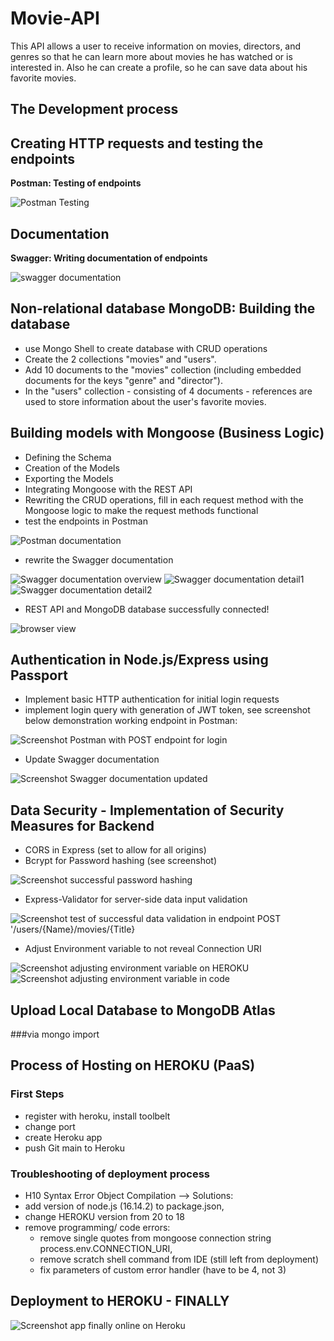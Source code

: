 # Movie-API

This API allows a user to receive information on movies, directors, and genres so that he can learn more about movies he has watched or is interested in. Also he can create a profile, so he can save data about his favorite movies.

## The Development process

## Creating HTTP requests and testing the endpoints

**Postman: Testing of endpoints**

<img src="https://user-images.githubusercontent.com/99111208/161479118-6014200c-aa61-4424-ba93-948936617e51.png" alt="Postman Testing">

## Documentation

**Swagger: Writing documentation of endpoints**

<img src="https://user-images.githubusercontent.com/99111208/161479123-1471ab5a-6256-4c1b-99df-41e9ce3c004c.png" alt="swagger documentation">

## Non-relational database MongoDB: Building the database

* use Mongo Shell to create database with CRUD operations
* Create the 2 collections "movies" and "users".
* Add 10 documents to the "movies" collection (including embedded documents for the keys "genre" and "director").
* In the "users" collection - consisting of 4 documents - references are used to store information about the user's favorite movies.

## Building models with Mongoose (Business Logic)

* Defining the Schema
* Creation of the Models
* Exporting the Models
* Integrating Mongoose with the REST API
* Rewriting the CRUD operations, fill in each request method with the Mongoose logic to make the request methods functional
* test the endpoints in Postman

<img src="https://user-images.githubusercontent.com/99111208/162483313-eeab363f-be89-4493-a05f-f1abfe9896f3.png" alt="Postman documentation">

* rewrite the Swagger documentation

<img src="https://user-images.githubusercontent.com/99111208/162483329-578dba1f-2b50-4cd3-9f52-7b9849a6917d.png" alt="Swagger documentation overview">

<img src="https://user-images.githubusercontent.com/99111208/162483322-147bb2e2-1e4d-4554-b909-d1987091a02a.png" alt="Swagger documentation detail1">

<img src="https://user-images.githubusercontent.com/99111208/162483324-7accde1e-e3a1-43c1-9212-56eb33dd10ce.png" alt="Swagger documentation detail2">

* REST API and MongoDB database successfully connected!

<img src="https://user-images.githubusercontent.com/99111208/162485245-b15d95e7-3edc-419c-b72b-1e76dff4b165.png" alt="browser view">

## Authentication in Node.js/Express using Passport

* Implement basic HTTP authentication for initial login requests
* implement login query with generation of JWT token, see screenshot below demonstration working endpoint in Postman:

<img src="https://user-images.githubusercontent.com/99111208/162905239-a86a61ae-ff22-4410-8c8e-4a397dbf5436.png" alt="Screenshot Postman with POST endpoint for login">

* Update Swagger documentation

<img src="https://user-images.githubusercontent.com/99111208/162905204-e4b60cd9-b123-4f71-9ce1-197a0d6c074e.png" alt="Screenshot Swagger documentation updated">

## Data Security - Implementation of Security Measures for Backend

* CORS in Express (set to allow for all origins)
* Bcrypt for Password hashing (see screenshot)

<img src="https://user-images.githubusercontent.com/99111208/163310983-1f30f9be-dd62-4c70-afef-72acfcec781b.png" alt="Screenshot successful password hashing">

* Express-Validator for server-side data input validation

<img src="https://user-images.githubusercontent.com/99111208/163312208-f2e15c6e-30d6-4ae8-b61f-b1221d045922.png" alt="Screenshot test of successful data validation in endpoint POST '/users/{Name}/movies/{Title}">

* Adjust Environment variable to not reveal Connection URI

<img src="https://user-images.githubusercontent.com/99111208/163313326-2c05fa2f-185f-4da8-91e5-04b3bbc79629.png" alt="Screenshot adjusting environment variable on HEROKU">

<img src="https://user-images.githubusercontent.com/99111208/163313342-ecbf4ff4-de6e-47c9-85e3-755742e8c9c7.png" alt="Screenshot adjusting environment variable in code">

## Upload Local Database to MongoDB Atlas

###via mongo import


## Process of Hosting on HEROKU (PaaS)

### First Steps

* register with heroku, install toolbelt
* change port
* create Heroku app
* push Git main to Heroku

### Troubleshooting of deployment process

  * H10 Syntax Error Object Compilation --> Solutions: 
  * add version of node.js (16.14.2) to package.json,
  * change HEROKU version from 20 to 18
  * remove programming/ code errors:
    * remove single quotes from mongoose connection string process.env.CONNECTION_URI, 
    * remove scratch shell command from IDE (still left from deployment)
    * fix parameters of custom error handler (have to be 4, not 3)
    
## Deployment to HEROKU - FINALLY

<img src="https://user-images.githubusercontent.com/99111208/163316015-6b1cf16d-9469-4f92-85ee-0957de9e3ab2.png" alt="Screenshot app finally online on Heroku">


